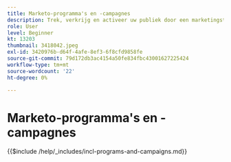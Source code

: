 ```yaml
---
title: Marketo-programma's en -campagnes
description: Trek, verkrijg en activeer uw publiek door een marketingstrategie voor content te ontwikkelen.
role: User
level: Beginner
kt: 13203
thumbnail: 3418042.jpeg
exl-id: 3420976b-d64f-4afe-8ef3-6f8cfd9858fe
source-git-commit: 79d172db3ac4154a50fe834fbc43001627225424
workflow-type: tm+mt
source-wordcount: '22'
ht-degree: 0%

---
```


# Marketo-programma&#39;s en -campagnes

{{$include /help/_includes/incl-programs-and-campaigns.md}}
